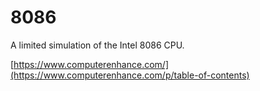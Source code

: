 # 8086

A limited simulation of the Intel 8086 CPU.

[https://www.computerenhance.com/](https://www.computerenhance.com/p/table-of-contents)
